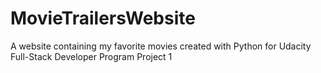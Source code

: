 # MovieTrailersWebsite
A website containing my favorite movies created with Python for Udacity Full-Stack Developer Program Project 1
